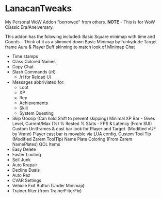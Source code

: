 # LanacanTweaks
My Personal WoW Addon "borrowed" from others. 
**NOTE** - This is for WoW Classic Era/Aneiversary. 

This addon has the folowing included:
Basic Square minimap with time and Coords - Think of it as a slimmed down Basic Minimap by funkydude
Target frame Aura & Player Buff skinning to match look of Minimap
Chat
  - Time stamps
  - Class Colored Names
  - Copy Chat
  - Slash Commands (/rl)
    - /rl for Reload UI    
  - Messages abbriviated for:
    - Loot
    - XP
    - Rep
    - Achievements
    - Skill
    - System
Questing
  - Skip Gossip (Can hold Shift to prevent skipping)
Minimal XP Bar - Gives Level, Current/Max (%) % Rested %
Stats - FPS & Latency (From SUI)
Custom Unitframes & cast bar look for Player and Target. (Modified vUF by Vranx)
  Player cast bar is movable via LUA config. 
Custom Tool Tip (Modified Zarem ToolTip)
Name Plate Coloring (From Zarem NamePlates)
QOL Items
 - Easy Delete
 - Faster Looting
 - Sell Junk
 - Auto Rrepair
 - Decline Duals
 - Auto Rez
 - CVAR Settings
 - Vehicle Exit Button (Under Minimap)
 - Trainer filter (from TrainerFilterFix)
